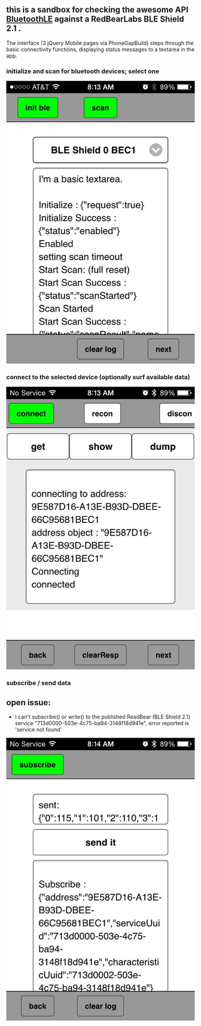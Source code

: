 ---
---




## this is a sandbox for checking the awesome API [BluetoothLE](https://github.com/randdusing/BluetoothLE) against a RedBearLabs BLE Shield 2.1 .

The interface (3 jQuery Mobile pages via PhoneGapBuild) steps through the basic connectivity functions, displaying status messages to a textarea in the app. 







### initialize and scan for bluetooth devices; select one

[![screen shot](https://raw.githubusercontent.com/cordphelps/blueView/master/IMG_1564.jpg)]()


### connect to the selected device (optionally surf available data)

[![screen shot](https://raw.githubusercontent.com/cordphelps/blueView/master/IMG_1565.jpg)]()


### subscribe / send data

## open issue:

- I can't subscribe() or write() to the published ReadBear (BLE Shield 2.1) service "713d0000-503e-4c75-ba94-3148f18d941e", error reported is 'service not found'

[![screen shot](https://raw.githubusercontent.com/cordphelps/blueView/master/IMG_1566.jpg)]()






 





